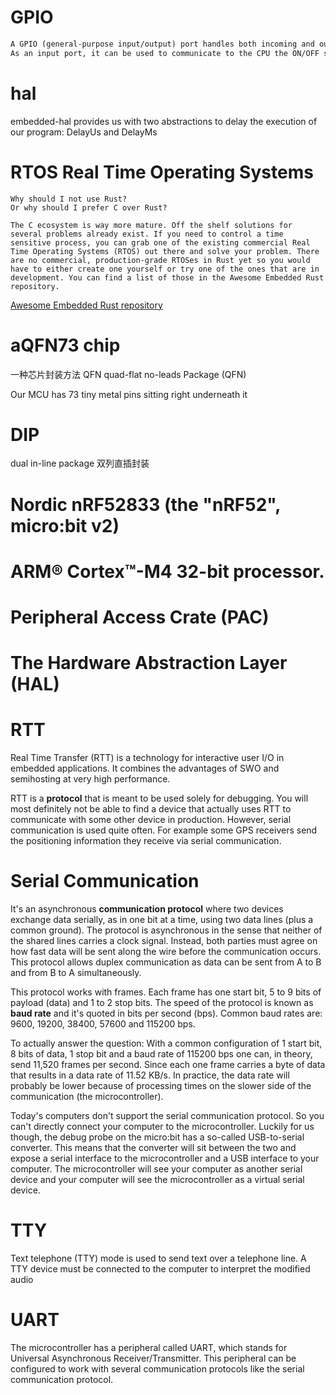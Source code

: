 # GPIO
``` md
A GPIO (general-purpose input/output) port handles both incoming and outgoing digital signals. 
As an input port, it can be used to communicate to the CPU the ON/OFF signals received from switches, or the digital readings received from sensors.
```


# hal

embedded-hal provides us with two abstractions to delay the execution of our program: DelayUs and DelayMs



# RTOS Real Time Operating Systems

```
Why should I not use Rust?
Or why should I prefer C over Rust?

The C ecosystem is way more mature. Off the shelf solutions for several problems already exist. If you need to control a time sensitive process, you can grab one of the existing commercial Real Time Operating Systems (RTOS) out there and solve your problem. There are no commercial, production-grade RTOSes in Rust yet so you would have to either create one yourself or try one of the ones that are in development. You can find a list of those in the Awesome Embedded Rust repository.
```
[Awesome Embedded Rust repository](https://github.com/rust-embedded/awesome-embedded-rust#real-time-operating-system-rtos ":)")



# aQFN73 chip
一种芯片封装方法
QFN quad-flat no-leads Package (QFN)

Our MCU has 73 tiny metal pins sitting right underneath it

# DIP 
dual in-line package
双列直插封装

# Nordic nRF52833 (the "nRF52", micro:bit v2)


# ARM® Cortex™-M4 32-bit processor.



# Peripheral Access Crate (PAC)


# The Hardware Abstraction Layer (HAL)


# RTT 

Real Time Transfer (RTT) is a technology for interactive user I/O in embedded applications. It combines the advantages of SWO and semihosting at very high performance.

RTT is a __protocol__ that is meant to be used solely for debugging. You will most definitely not be able to find a device that actually uses RTT to communicate with some other device in production. However, serial communication is used quite often. For example some GPS receivers send the positioning information they receive via serial communication.

# Serial Communication

It's an asynchronous __communication protocol__ where two devices exchange data serially, as in one bit at a time, using two data lines (plus a common ground). The protocol is asynchronous in the sense that neither of the shared lines carries a clock signal. Instead, both parties must agree on how fast data will be sent along the wire before the communication occurs. This protocol allows duplex communication as data can be sent from A to B and from B to A simultaneously.

This protocol works with frames. Each frame has one start bit, 5 to 9 bits of payload (data) and 1 to 2 stop bits. The speed of the protocol is known as __baud rate__ and it's quoted in bits per second (bps). Common baud rates are: 9600, 19200, 38400, 57600 and 115200 bps.

To actually answer the question: With a common configuration of 1 start bit, 8 bits of data, 1 stop bit and a baud rate of 115200 bps one can, in theory, send 11,520 frames per second. Since each one frame carries a byte of data that results in a data rate of 11.52 KB/s. In practice, the data rate will probably be lower because of processing times on the slower side of the communication (the microcontroller).

Today's computers don't support the serial communication protocol. So you can't directly connect your computer to the microcontroller. Luckily for us though, the debug probe on the micro:bit has a so-called USB-to-serial converter. This means that the converter will sit between the two and expose a serial interface to the microcontroller and a USB interface to your computer. The microcontroller will see your computer as another serial device and your computer will see the microcontroller as a virtual serial device.


# TTY 
Text telephone (TTY) mode is used to send text over a telephone line. A TTY device must be connected to the computer to interpret the modified audio 


# UART
The microcontroller has a peripheral called UART, which stands for Universal Asynchronous Receiver/Transmitter. This peripheral can be configured to work with several communication protocols like the serial communication protocol.







